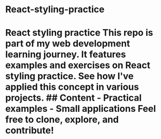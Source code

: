 # React-styling-practice
# React styling practice  This repo is part of my web development learning journey. It features examples and exercises on React styling practice.   See how I've applied this concept in various projects.  ## Content - Practical examples - Small applications  Feel free to clone, explore, and contribute!

